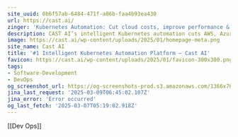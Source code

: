 ```yaml
---
site_uuid: 0b6f57ab-6484-471f-a86b-faa4b93ea430
url: https://cast.ai/
zinger: 'Kubernetes Automation: Cut cloud costs, improve performance & enhance security'
description: CAST AI’s intelligent Kubernetes automation cuts AWS, Azure, and GCP cloud costs, improves application performance, and boosts DevOps productivity.
image: https://cast.ai/wp-content/uploads/2025/01/homepage-meta.png
site_name: Cast AI
title: '#1 Intelligent Kubernetes Automation Platform – Cast AI'
favicon: https://cast.ai/wp-content/uploads/2025/01/favicon-300x300.png
tags:
- Software-Development
- DevOps
og_screenshot_url: https://og-screenshots-prod.s3.amazonaws.com/1366x768/80/false/a7449c875f712ddbcea9b3062ec7627f011833f162e752f68c3d59a09a8baac1.jpeg
jina_last_request: '2025-03-09T06:45:02.107Z'
jina_error: 'Error occurred'
og_last_fetch: '2025-03-07T05:19:02.918Z'
---
```

[[Dev Ops]]
